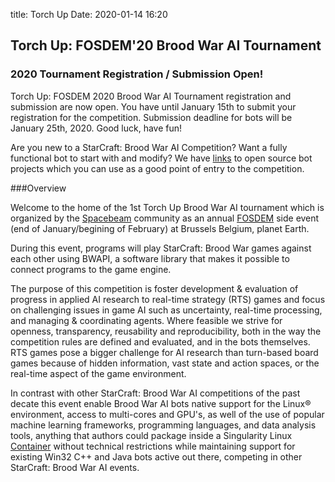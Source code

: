 title: Torch Up
Date: 2020-01-14 16:20
## Torch Up: FOSDEM'20 Brood War AI Tournament

### 2020 Tournament Registration / Submission Open!

Torch Up: FOSDEM 2020 Brood War AI Tournament registration and submission are now open. You have until January 15th to submit your registration for the competition. Submission deadline for bots will be January 25th, 2020. Good luck, have fun!

Are you new to a StarCraft: Brood War AI Competition? Want a fully functional bot to start with and modify? We have [links](https://github.com/jchassoul/awesome-broodwarAI) to open source bot projects which you can use as a good point of entry to the competition. 

###Overview

Welcome to the home of the 1st Torch Up Brood War AI tournament which is organized by the [Spacebeam](https://spacebeam.org) community as an annual [FOSDEM](https://fosdem.org) side event (end of January/begining of February) at Brussels Belgium, planet Earth.

During this event, programs will play StarCraft: Brood War games against each other using BWAPI, a software library that makes it possible to connect programs to the game engine.

The purpose of this competition is foster development & evaluation of progress in applied AI research to real-time strategy (RTS) games and focus on challenging issues in game AI such as uncertainty, real-time processing, and managing & coordinating agents. Where feasible we strive for openness, transparency, reusability and reproducibility, both in the way the competition rules are defined and evaluated, and in the bots themselves. RTS games pose a bigger challenge for AI research than turn-based board games because of hidden information, vast state and action spaces, or the real-time aspect of the game environment.

In contrast with other StarCraft: Brood War AI competitions of the past decate this event enable Brood War AI bots native support for the Linux® environment, access to multi-cores and GPU's, as well of the use of popular machine learning frameworks, programming languages, and data analysis tools, anything that authors could package inside a Singularity Linux [Container](https://sylabs.io/guides/3.4/user-guide/definition_files.html) without technical restrictions while maintaining support for existing Win32 C++ and Java bots active out there, competing in other StarCraft: Brood War AI events. 
